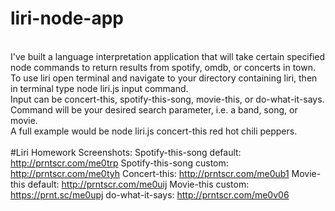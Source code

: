 # liri-node-app
<br>I've built a language interpretation application that will take certain specified node commands to return results from spotify, omdb, or concerts in town.
<br>To use liri open terminal and navigate to your directory containing liri, then in terminal type node liri.js input command.
<br>Input can be concert-this, spotify-this-song, movie-this, or do-what-it-says.
<br>Command will be your desired search parameter, i.e. a band, song, or movie.
<br>A full example would be node liri.js concert-this red hot chili peppers.
<br><br>
#Liri Homework Screenshots:
Spotify-this-song default: http://prntscr.com/me0trp
Spotify-this-song custom: http://prntscr.com/me0tyh
Concert-this: http://prntscr.com/me0ub1
Movie-this default: http://prntscr.com/me0uij
Movie-this custom: https://prnt.sc/me0upj
do-what-it-says: http://prntscr.com/me0v06

